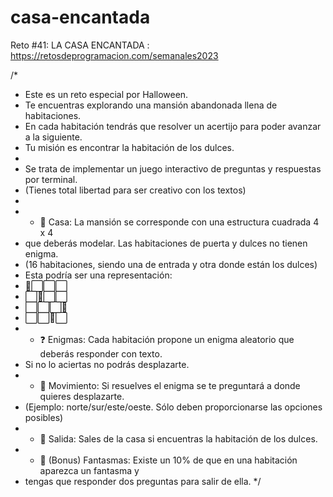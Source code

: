 # casa-encantada
Reto #41: LA CASA ENCANTADA : https://retosdeprogramacion.com/semanales2023


/*
 * Este es un reto especial por Halloween.
 * Te encuentras explorando una mansión abandonada llena de habitaciones.
 * En cada habitación tendrás que resolver un acertijo para poder avanzar a la siguiente.
 * Tu misión es encontrar la habitación de los dulces.
 *
 * Se trata de implementar un juego interactivo de preguntas y respuestas por terminal.
 * (Tienes total libertad para ser creativo con los textos)
 *
 * - 🏰 Casa: La mansión se corresponde con una estructura cuadrada 4 x 4
 *   que deberás modelar. Las habitaciones de puerta y dulces no tienen enigma.
 *   (16 habitaciones, siendo una de entrada y otra donde están los dulces)
 *   Esta podría ser una representación:
 *   🚪⬜️⬜️⬜️
 *   ⬜️👻⬜️⬜️
 *   ⬜️⬜️⬜️👻
 *   ⬜️⬜️🍭⬜️
 * - ❓ Enigmas: Cada habitación propone un enigma aleatorio que deberás responder con texto.
 *   Si no lo aciertas no podrás desplazarte.
 * - 🧭 Movimiento: Si resuelves el enigma se te preguntará a donde quieres desplazarte.
 *   (Ejemplo: norte/sur/este/oeste. Sólo deben proporcionarse las opciones posibles)
 * - 🍭 Salida: Sales de la casa si encuentras la habitación de los dulces.
 * - 👻 (Bonus) Fantasmas: Existe un 10% de que en una habitación aparezca un fantasma y
 *   tengas que responder dos preguntas para salir de ella.
 */
